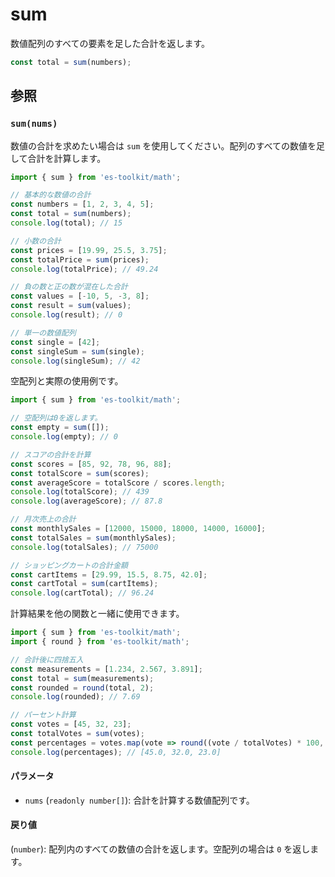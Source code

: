# sum

数値配列のすべての要素を足した合計を返します。

```typescript
const total = sum(numbers);
```

## 参照

### `sum(nums)`

数値の合計を求めたい場合は `sum` を使用してください。配列のすべての数値を足して合計を計算します。

```typescript
import { sum } from 'es-toolkit/math';

// 基本的な数値の合計
const numbers = [1, 2, 3, 4, 5];
const total = sum(numbers);
console.log(total); // 15

// 小数の合計
const prices = [19.99, 25.5, 3.75];
const totalPrice = sum(prices);
console.log(totalPrice); // 49.24

// 負の数と正の数が混在した合計
const values = [-10, 5, -3, 8];
const result = sum(values);
console.log(result); // 0

// 単一の数値配列
const single = [42];
const singleSum = sum(single);
console.log(singleSum); // 42
```

空配列と実際の使用例です。

```typescript
import { sum } from 'es-toolkit/math';

// 空配列は0を返します。
const empty = sum([]);
console.log(empty); // 0

// スコアの合計を計算
const scores = [85, 92, 78, 96, 88];
const totalScore = sum(scores);
const averageScore = totalScore / scores.length;
console.log(totalScore); // 439
console.log(averageScore); // 87.8

// 月次売上の合計
const monthlySales = [12000, 15000, 18000, 14000, 16000];
const totalSales = sum(monthlySales);
console.log(totalSales); // 75000

// ショッピングカートの合計金額
const cartItems = [29.99, 15.5, 8.75, 42.0];
const cartTotal = sum(cartItems);
console.log(cartTotal); // 96.24
```

計算結果を他の関数と一緒に使用できます。

```typescript
import { sum } from 'es-toolkit/math';
import { round } from 'es-toolkit/math';

// 合計後に四捨五入
const measurements = [1.234, 2.567, 3.891];
const total = sum(measurements);
const rounded = round(total, 2);
console.log(rounded); // 7.69

// パーセント計算
const votes = [45, 32, 23];
const totalVotes = sum(votes);
const percentages = votes.map(vote => round((vote / totalVotes) * 100, 1));
console.log(percentages); // [45.0, 32.0, 23.0]
```

#### パラメータ

- `nums` (`readonly number[]`): 合計を計算する数値配列です。

#### 戻り値

(`number`): 配列内のすべての数値の合計を返します。空配列の場合は `0` を返します。
